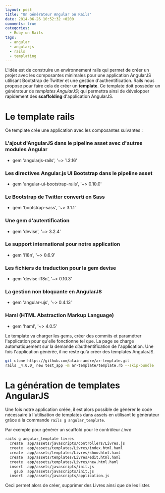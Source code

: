 ```yaml
---
layout: post
title: "Un Générateur Angular on Rails"
date: 2014-06-26 10:52:32 +0200
comments: true
categories: 
  - Ruby on Rails
tags:
  - angular
  - angularjs
  - rails
  - templating
---
```


L'idée est de construire un environnement rails qui permet de créer un projet avec les composantes minimales pour une application AngularJS utilisant Bootstrap de Twitter et une gestion d'authentification. Rails nous propose pour faire cela de créer un **template**. Ce template doit posséder un générateur de *templates AngularJS*; qui permettra ainsi de développer rapidement des **scaffolding** d'application AngularJS.

# Le template rails
Ce template crée une application avec les composantes suivantes :

### L'ajout d'AngularJS dans le pipeline asset avec d'autres modules Angular
- gem 'angularjs-rails', '~> 1.2.16'

### Les directives Angular.js UI Bootstrap dans le pipeline asset
- gem 'angular-ui-bootstrap-rails', '~> 0.10.0'

### Le Bootstrap de Twitter converti en Sass
- gem 'bootstrap-sass', '~> 3.1.1'

### Une gem d'autentification
- gem 'devise', '~> 3.2.4'

### Le support international pour notre application
- gem 'i18n', '~> 0.6.9'

### Les fichiers de traduction pour la gem devise
- gem 'devise-i18n', '~> 0.10.3'

### La gestion non bloquante en AngularJS 
- gem 'angular-ujs', '~> 0.4.13'

### Haml (HTML Abstraction Markup Language)
- gem 'haml', '~> 4.0.5'

Le template va charger les gems, créer des commits et paramétrer l'application pour qu'elle fonctionne tel que. La page se charge automatiquement sur la demande d’authentification de l'application. Une fois l'application générée, il ne reste qu'à créer des templates AngularJS.

```bash
git clone https://github.com/alain-andre/ar-template.git
rails _4.0.0_ new test_app -m ar-template/template.rb --skip-bundle
```

# La génération de templates AngularJS
Une fois notre application créée, il est alors possible de générer le code nécessaire à l'utilisation de templates dans assets en utilisant le générateur grâce à la commande `rails g angular_template`.

Par exemple pour générer un scaffold pour le contrôleur *Livre*
```bash
rails g angular_template livres
  create  app/assets/javascripts/controllers/Livres.js
  create  app/assets/templates/Livres/index.html.haml
  create  app/assets/templates/Livres/show.html.haml
  create  app/assets/templates/Livres/edit.html.haml
  create  app/assets/templates/Livres/new.html.haml
  insert  app/assets/javascripts/init.js
    gsub  app/assets/javascripts/init.js
  insert  app/assets/javascripts/application.js
```
Ceci permet alors de créer, supprimer des Livres ainsi que de les lister.